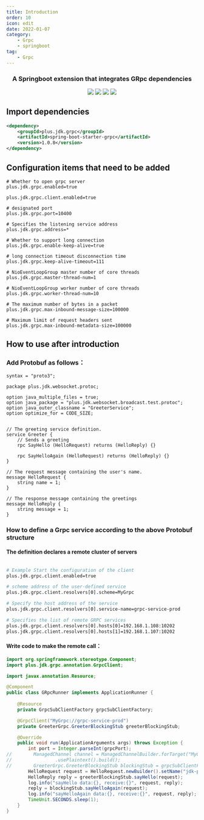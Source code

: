 ```yaml
---
title: Introduction
order: 10
icon: edit
date: 2022-01-07
category:
    - Grpc
    - springboot
tag:
    - Grpc
---
```



<h3 align="center">A Springboot extension that integrates GRpc dependencies</h3>
<p align="center">
    <a href="https://github.com/JDK-Plus/spring-boot-starter-grpc/blob/master/LICENSE"><img src="https://img.shields.io/github/license/JDK-Plus/spring-boot-starter-grpc.svg" /></a>
    <a href="https://github.com/JDK-Plus/spring-boot-starter-grpc/releases"><img src="https://img.shields.io/github/release/JDK-Plus/spring-boot-starter-grpc.svg" /></a>
    <a href="https://github.com/JDK-Plus/spring-boot-starter-grpc/stargazers"><img src="https://img.shields.io/github/stars/JDK-Plus/spring-boot-starter-grpc.svg" /></a>
    <a href="https://github.com/JDK-Plus/spring-boot-starter-grpc/network/members"><img src="https://img.shields.io/github/forks/JDK-Plus/spring-boot-starter-grpc.svg" /></a>
</p>


## Import dependencies

```xml
<dependency>
    <groupId>plus.jdk.grpc</groupId>
    <artifactId>spring-boot-starter-grpc</artifactId>
    <version>1.0.8</version>
</dependency>
```

## Configuration items that need to be added

```
# Whether to open grpc server
plus.jdk.grpc.enabled=true

plus.jdk.grpc.client.enabled=true

# designated port
plus.jdk.grpc.port=10400

# Specifies the listening service address
plus.jdk.grpc.address=*

# Whether to support long connection
plus.jdk.grpc.enable-keep-alive=true

# long connection timeout disconnection time
plus.jdk.grpc.keep-alive-timeout=111

# NioEventLoopGroup master number of core threads
plus.jdk.grpc.master-thread-num=1

# NioEventLoopGroup worker number of core threads
plus.jdk.grpc.worker-thread-num=10

# The maximum number of bytes in a packet
plus.jdk.grpc.max-inbound-message-size=100000

# Maximum limit of request headers sent
plus.jdk.grpc.max-inbound-metadata-size=100000
```
## How to use after introduction

### Add Protobuf as follows：

```proto3
syntax = "proto3";

package plus.jdk.websocket.protoc;

option java_multiple_files = true;
option java_package = "plus.jdk.websocket.broadcast.test.protoc";
option java_outer_classname = "GreeterService";
option optimize_for = CODE_SIZE;


// The greeting service definition.
service Greeter {
    // Sends a greeting
    rpc SayHello (HelloRequest) returns (HelloReply) {}

    rpc SayHelloAgain (HelloRequest) returns (HelloReply) {}
}

// The request message containing the user's name.
message HelloRequest {
    string name = 1;
}

// The response message containing the greetings
message HelloReply {
    string message = 1;
}
```

### How to define a Grpc service according to the above Protobuf structure

#### The definition declares a remote cluster of servers

```bash

# Example Start the configuration of the client
plus.jdk.grpc.client.enabled=true

# scheme address of the user-defined service
plus.jdk.grpc.client.resolvers[0].scheme=MyGrpc

# Specify the host address of the service
plus.jdk.grpc.client.resolvers[0].service-name=grpc-service-prod

# Specifies the list of remote GRPC services
plus.jdk.grpc.client.resolvers[0].hosts[0]=192.168.1.108:10202
plus.jdk.grpc.client.resolvers[0].hosts[1]=192.168.1.107:10202
```
#### Write code to make the remote call：

```java
import org.springframework.stereotype.Component;
import plus.jdk.grpc.annotation.GrpcClient;

import javax.annotation.Resource;

@Component
public class GRpcRunner implements ApplicationRunner {
    
    @Resource
    private GrpcSubClientFactory grpcSubClientFactory;

    @GrpcClient("MyGrpc://grpc-service-prod")
    private GreeterGrpc.GreeterBlockingStub greeterBlockingStub;

    @Override
    public void run(ApplicationArguments args) throws Exception {
        int port = Integer.parseInt(grpcPort);
//        ManagedChannel channel = ManagedChannelBuilder.forTarget("MyGrpc://grpc-service-prod")
//                .usePlaintext().build();
//        GreeterGrpc.GreeterBlockingStub blockingStub = grpcSubClientFactory.createStub(GreeterGrpc.GreeterBlockingStub.class, channel);
        HelloRequest request = HelloRequest.newBuilder().setName("jdk-plus").build();
        HelloReply reply = greeterBlockingStub.sayHello(request);
        log.info("sayHello data:{}, receive:{}", request, reply);
        reply = blockingStub.sayHelloAgain(request);
        log.info("sayHelloAgain data:{}, receive:{}", request, reply);
        TimeUnit.SECONDS.sleep(1);
    }
}
```
